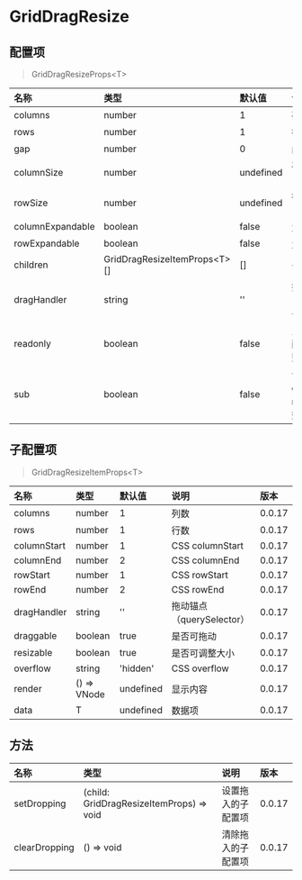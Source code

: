 # GridDragResize

## 配置项

> GridDragResizeProps&lt;T&gt;

| 名称             | 类型                               | 默认值    | 说明                                             | 版本   |
| :--------------- | :--------------------------------- | :-------- | :----------------------------------------------- | :----- |
| columns          | number                             | 1         | 列数                                             | 0.0.17 |
| rows             | number                             | 1         | 行数                                             | 0.0.17 |
| gap              | number                             | 0         | 间隙                                             | 0.0.17 |
| columnSize       | number                             | undefined | 列宽，undefined 相当于 1fr                       | 0.0.17 |
| rowSize          | number                             | undefined | 行高，undefined 相当于 1fr                       | 0.0.17 |
| columnExpandable | boolean                            | false     | 允许向右扩展列数                                 | 0.0.17 |
| rowExpandable    | boolean                            | false     | 允许向下扩展行数                                 | 0.0.17 |
| children         | GridDragResizeItemProps&lt;T&gt;[] | []        | 子配置项                                         | 0.0.17 |
| dragHandler      | string                             | ''        | 拖动锚点（querySelector），子组件优先级更高      | 0.0.17 |
| readonly         | boolean                            | false     | 只读，true 将禁用子配置项的可拖动和可调整大小    | 0.0.17 |
| sub              | boolean                            | false     | 嵌套组件, columnExpandable、rowExpandable 将失效 | 0.0.17 |

## 子配置项

> GridDragResizeItemProps&lt;T&gt;

| 名称        | 类型        | 默认值    | 说明                      | 版本   |
| :---------- | :---------- | :-------- | :------------------------ | :----- |
| columns     | number      | 1         | 列数                      | 0.0.17 |
| rows        | number      | 1         | 行数                      | 0.0.17 |
| columnStart | number      | 1         | CSS columnStart           | 0.0.17 |
| columnEnd   | number      | 2         | CSS columnEnd             | 0.0.17 |
| rowStart    | number      | 1         | CSS rowStart              | 0.0.17 |
| rowEnd      | number      | 2         | CSS rowEnd                | 0.0.17 |
| dragHandler | string      | ''        | 拖动锚点（querySelector） | 0.0.17 |
| draggable   | boolean     | true      | 是否可拖动                | 0.0.17 |
| resizable   | boolean     | true      | 是否可调整大小            | 0.0.17 |
| overflow    | string      | 'hidden'  | CSS overflow              | 0.0.17 |
| render      | () => VNode | undefined | 显示内容                  | 0.0.17 |
| data        | T           | undefined | 数据项                    | 0.0.17 |

## 方法

| 名称          | 类型                                        | 说明               | 版本   |
| :------------ | :------------------------------------------ | :----------------- | :----- |
| setDropping   | (child: GridDragResizeItemProps) =&gt; void | 设置拖入的子配置项 | 0.0.17 |
| clearDropping | () =&gt; void                               | 清除拖入的子配置项 | 0.0.17 |
